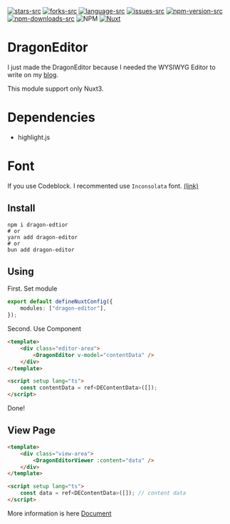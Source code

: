 [stars-src]: https://img.shields.io/github/stars/lovefields/dragonEditor
[stars-href]: https://github.com/lovefields/dragonEditor/stargazers
[issues-src]: https://img.shields.io/github/issues/lovefields/dragonEditor
[issues-href]: https://github.com/lovefields/dragonEditor/issues
[forks-src]: https://img.shields.io/github/forks/lovefields/dragonEditor
[forks-href]: https://github.com/lovefields/dragonEditor/network/members
[language-src]: https://img.shields.io/github/languages/top/lovefields/dragonEditor
[language-href]: https://github.com/lovefields/dragonEditor/
[npm-version-src]: https://img.shields.io/npm/v/dragon-editor/latest.svg?style=flat&colorA=18181B&colorB=28CF8D
[npm-version-href]: https://www.npmjs.com/package/dragon-editor
[npm-downloads-src]: https://img.shields.io/npm/dm/dragon-editor.svg?style=flat&colorA=18181B&colorB=28CF8D
[npm-downloads-href]: https://www.npmjs.com/package/dragon-editor
[license-src]: https://img.shields.io/npm/l/dragon-editor
[nuxt-src]: https://img.shields.io/badge/Nuxt-18181B?logo=nuxt.js
[nuxt-href]: https://nuxt.com

[![stars-src]](stars-href)
[![forks-src]](forks-href)
[![language-src]](language-href)
[![issues-src]](issues-href)
[![npm-version-src]][npm-version-href]
[![npm-downloads-src]][npm-downloads-href]
![NPM][license-src]
[![Nuxt][nuxt-src]][nuxt-href]

# DragonEditor

I just made the DragonEditor because I needed the WYSIWYG Editor to write on my [blog](https://dico.me).

This module support only Nuxt3.

# Dependencies

- highlight.js

# Font

If you use Codeblock. I recommented use `Inconsolata` font. [(link)](https://fonts.google.com/specimen/Inconsolata?query=Inconsolata)

## Install

```shell
npm i dragon-edtior
# or
yarn add dragon-editor
# or
bun add dragon-editor
```

## Using

First. Set module

```typescript
export default defineNuxtConfig({
    modules: ["dragon-editor"],
});
```

Second. Use Component

```html
<template>
    <div class="editor-area">
        <DragonEditor v-model="contentData" />
    </div>
</template>

<script setup lang="ts">
    const contentData = ref<DEContentData>([]);
</script>
```

Done!

## View Page

```html
<template>
    <div class="view-area">
        <DragonEditorViewer :content="data" />
    </div>
</template>

<script setup lang="ts">
    const data = ref<DEContentData>([]); // content data
</script>
```

More information is here [Document](https://lovefields.github.io/dragonEditor-doc/)
